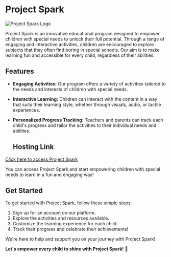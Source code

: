 # Project Spark

![Project Spark Logo](https://github.com/programmingninjas/SPARK_F/assets/67486606/f50dddd4-ed32-4868-953e-ab10562069de)


Project Spark is an innovative educational program designed to empower children with special needs to unlock their full potential. Through a range of engaging and interactive activities, children are encouraged to explore subjects that they often find boring in special schools. Our aim is to make learning fun and accessible for every child, regardless of their abilities.

## Features

- **Engaging Activities:** Our program offers a variety of activities tailored to the needs and interests of children with special needs.
- **Interactive Learning:** Children can interact with the content in a way that suits their learning style, whether through visuals, audio, or tactile experiences.
- **Personalized Progress Tracking:** Teachers and parents can track each child's progress and tailor the activities to their individual needs and abilities.

  ## Hosting Link

[Click here to access Project Spark](https://spark-lovat.vercel.app/)

You can access Project Spark and start empowering children with special needs to learn in a fun and engaging way!

## Get Started

To get started with Project Spark, follow these simple steps:

1. Sign up for an account on our platform.
2. Explore the activities and resources available.
3. Customize the learning experience for each child.
4. Track their progress and celebrate their achievements!

We're here to help and support you on your journey with Project Spark!

**Let's empower every child to shine with Project Spark!** 🌟
